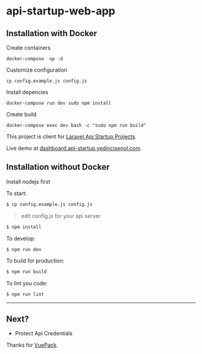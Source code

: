 # api-startup-web-app

## Installation with Docker

Create containers

```
docker-compose  up -d
```

Customize configuration
```
cp config.example.js config.js
```

Install depencies
```
docker-compose run dev sudo npm install
```

Create build
```
docker-compose exec dev bash -c "sudo npm run build"
```

This project is client for [Laravel Api Startup Projects](https://github.com/yedincisenol/laravel-api-startup).

Live demo at [dashboard.api-startup.yedincisenol.com](http://dashboard.api-startup.yedincisenol.com).

## Installation without Docker

Install nodejs first

To start:

```bash
$ cp config.example.js config.js
```
> edit config.js for your api server

```bash
$ npm install
```

To develop:

```bash
$ npm run dev
```

To build for production:

```bash
$ npm run build
```

To lint you code:

```bash
$ npm run lint
```


---

## Next?
- Protect Api Credentials


Thanks for [VuePack](https://github.com/egoist/vuepack).
